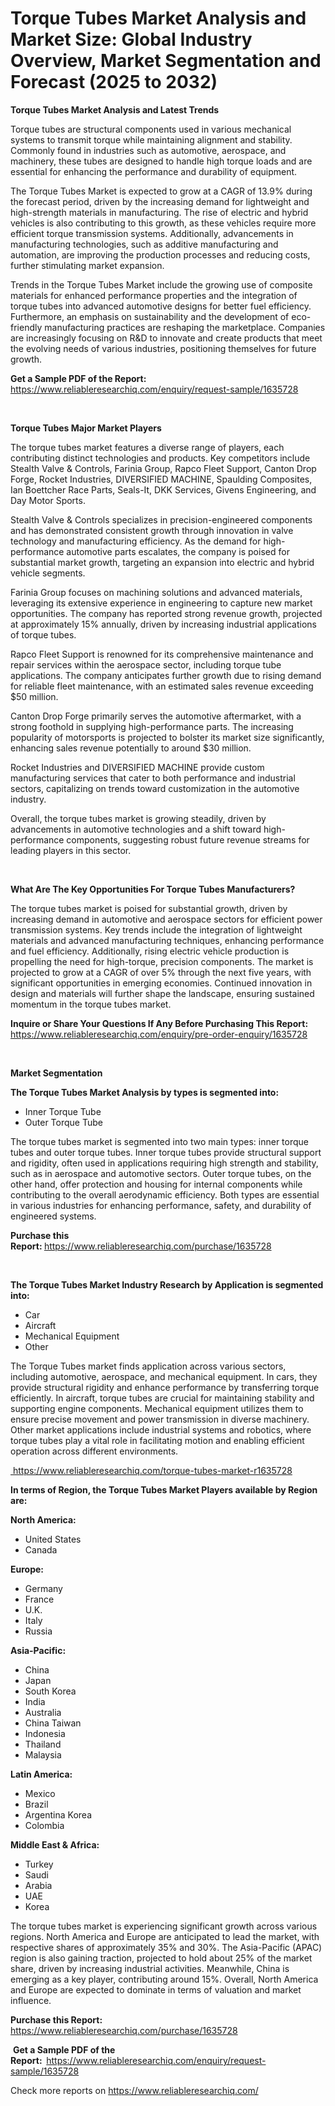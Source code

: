 <p><h1>Torque Tubes Market Analysis and Market Size: Global Industry Overview, Market Segmentation and Forecast (2025 to 2032)</h1></p><p><strong>Torque Tubes Market Analysis and Latest Trends</strong></p>
<p><p>Torque tubes are structural components used in various mechanical systems to transmit torque while maintaining alignment and stability. Commonly found in industries such as automotive, aerospace, and machinery, these tubes are designed to handle high torque loads and are essential for enhancing the performance and durability of equipment. </p><p>The Torque Tubes Market is expected to grow at a CAGR of 13.9% during the forecast period, driven by the increasing demand for lightweight and high-strength materials in manufacturing. The rise of electric and hybrid vehicles is also contributing to this growth, as these vehicles require more efficient torque transmission systems. Additionally, advancements in manufacturing technologies, such as additive manufacturing and automation, are improving the production processes and reducing costs, further stimulating market expansion.</p><p>Trends in the Torque Tubes Market include the growing use of composite materials for enhanced performance properties and the integration of torque tubes into advanced automotive designs for better fuel efficiency. Furthermore, an emphasis on sustainability and the development of eco-friendly manufacturing practices are reshaping the marketplace. Companies are increasingly focusing on R&D to innovate and create products that meet the evolving needs of various industries, positioning themselves for future growth.</p></p>
<p><strong>Get a Sample PDF of the Report:&nbsp;</strong> <a href="https://www.reliableresearchiq.com/enquiry/request-sample/1635728?utm_campaign=2251&utm_medium=2&utm_source=Github&utm_content=ia&utm_term=16022025&utm_id=torque-tubes">https://www.reliableresearchiq.com/enquiry/request-sample/1635728</a></p>
<p>&nbsp;</p>
<p><strong>Torque Tubes Major Market Players</strong></p>
<p><p>The torque tubes market features a diverse range of players, each contributing distinct technologies and products. Key competitors include Stealth Valve & Controls, Farinia Group, Rapco Fleet Support, Canton Drop Forge, Rocket Industries, DIVERSIFIED MACHINE, Spaulding Composites, Ian Boettcher Race Parts, Seals-It, DKK Services, Givens Engineering, and Day Motor Sports.</p><p>Stealth Valve & Controls specializes in precision-engineered components and has demonstrated consistent growth through innovation in valve technology and manufacturing efficiency. As the demand for high-performance automotive parts escalates, the company is poised for substantial market growth, targeting an expansion into electric and hybrid vehicle segments.</p><p>Farinia Group focuses on machining solutions and advanced materials, leveraging its extensive experience in engineering to capture new market opportunities. The company has reported strong revenue growth, projected at approximately 15% annually, driven by increasing industrial applications of torque tubes.</p><p>Rapco Fleet Support is renowned for its comprehensive maintenance and repair services within the aerospace sector, including torque tube applications. The company anticipates further growth due to rising demand for reliable fleet maintenance, with an estimated sales revenue exceeding $50 million.</p><p>Canton Drop Forge primarily serves the automotive aftermarket, with a strong foothold in supplying high-performance parts. The increasing popularity of motorsports is projected to bolster its market size significantly, enhancing sales revenue potentially to around $30 million.</p><p>Rocket Industries and DIVERSIFIED MACHINE provide custom manufacturing services that cater to both performance and industrial sectors, capitalizing on trends toward customization in the automotive industry.</p><p>Overall, the torque tubes market is growing steadily, driven by advancements in automotive technologies and a shift toward high-performance components, suggesting robust future revenue streams for leading players in this sector.</p></p>
<p>&nbsp;</p>
<p><strong>What Are The Key Opportunities For Torque Tubes Manufacturers?</strong></p>
<p><p>The torque tubes market is poised for substantial growth, driven by increasing demand in automotive and aerospace sectors for efficient power transmission systems. Key trends include the integration of lightweight materials and advanced manufacturing techniques, enhancing performance and fuel efficiency. Additionally, rising electric vehicle production is propelling the need for high-torque, precision components. The market is projected to grow at a CAGR of over 5% through the next five years, with significant opportunities in emerging economies. Continued innovation in design and materials will further shape the landscape, ensuring sustained momentum in the torque tubes market.</p></p>
<p><strong>Inquire or Share Your Questions If Any Before Purchasing This Report:</strong> <a href="https://www.reliableresearchiq.com/enquiry/pre-order-enquiry/1635728?utm_campaign=2251&utm_medium=2&utm_source=Github&utm_content=ia&utm_term=16022025&utm_id=torque-tubes">https://www.reliableresearchiq.com/enquiry/pre-order-enquiry/1635728</a></p>
<p>&nbsp;</p>
<p><strong>Market Segmentation</strong></p>
<p><strong>The Torque Tubes Market Analysis by types is segmented into:</strong></p>
<p><ul><li>Inner Torque Tube</li><li>Outer Torque Tube</li></ul></p>
<p><p>The torque tubes market is segmented into two main types: inner torque tubes and outer torque tubes. Inner torque tubes provide structural support and rigidity, often used in applications requiring high strength and stability, such as in aerospace and automotive sectors. Outer torque tubes, on the other hand, offer protection and housing for internal components while contributing to the overall aerodynamic efficiency. Both types are essential in various industries for enhancing performance, safety, and durability of engineered systems.</p></p>
<p><strong>Purchase this Report:&nbsp;</strong><a href="https://www.reliableresearchiq.com/purchase/1635728?utm_campaign=2251&utm_medium=2&utm_source=Github&utm_content=ia&utm_term=16022025&utm_id=torque-tubes">https://www.reliableresearchiq.com/purchase/1635728</a></p>
<p>&nbsp;</p>
<p><strong>The Torque Tubes Market Industry Research by Application is segmented into:</strong></p>
<p><ul><li>Car</li><li>Aircraft</li><li>Mechanical Equipment</li><li>Other</li></ul></p>
<p><p>The Torque Tubes market finds application across various sectors, including automotive, aerospace, and mechanical equipment. In cars, they provide structural rigidity and enhance performance by transferring torque efficiently. In aircraft, torque tubes are crucial for maintaining stability and supporting engine components. Mechanical equipment utilizes them to ensure precise movement and power transmission in diverse machinery. Other market applications include industrial systems and robotics, where torque tubes play a vital role in facilitating motion and enabling efficient operation across different environments.</p></p>
<p><a href="https://www.reliableresearchiq.com/torque-tubes-market-r1635728?utm_campaign=2251&utm_medium=2&utm_source=Github&utm_content=ia&utm_term=16022025&utm_id=torque-tubes">&nbsp;https://www.reliableresearchiq.com/torque-tubes-market-r1635728</a></p>
<p><strong>In terms of Region, the Torque Tubes Market Players available by Region are:</strong></p>
<p>
    <p> <strong> North America: </strong>
        <ul>
            <li>United States</li>
            <li>Canada</li>
        </ul>
        </p> 
    <p> <strong> Europe: </strong>
        <ul>
            <li>Germany</li>
            <li>France</li>
            <li>U.K.</li>
            <li>Italy</li>
            <li>Russia</li>
        </ul>
        </p> 
    <p> <strong> Asia-Pacific: </strong>
        <ul>
            <li>China</li>
            <li>Japan</li>
            <li>South Korea</li>
            <li>India</li>
            <li>Australia</li>
            <li>China Taiwan</li>
            <li>Indonesia</li>
            <li>Thailand</li>
            <li>Malaysia</li>
        </ul>
        </p> 
    <p> <strong> Latin America: </strong>
        <ul>
            <li>Mexico</li>
            <li>Brazil</li>
            <li>Argentina Korea</li>
            <li>Colombia</li>
        </ul>
        </p> 
    <p> <strong> Middle East & Africa: </strong>
        <ul>
            <li>Turkey</li>
            <li>Saudi</li>
            <li>Arabia</li>
            <li>UAE</li>
            <li>Korea</li>
        </ul>
    </p>
    </p>
<p><p>The torque tubes market is experiencing significant growth across various regions. North America and Europe are anticipated to lead the market, with respective shares of approximately 35% and 30%. The Asia-Pacific (APAC) region is also gaining traction, projected to hold about 25% of the market share, driven by increasing industrial activities. Meanwhile, China is emerging as a key player, contributing around 15%. Overall, North America and Europe are expected to dominate in terms of valuation and market influence.</p></p>
<p><strong>Purchase this Report: </strong><a href="https://www.reliableresearchiq.com/purchase/1635728?utm_campaign=2251&utm_medium=2&utm_source=Github&utm_content=ia&utm_term=16022025&utm_id=torque-tubes">https://www.reliableresearchiq.com/purchase/1635728</a></p>
<p>&nbsp;<strong>Get a Sample PDF of the Report:&nbsp;&nbsp;</strong><a href="https://www.reliableresearchiq.com/enquiry/request-sample/1635728?utm_campaign=2251&utm_medium=2&utm_source=Github&utm_content=ia&utm_term=16022025&utm_id=torque-tubes">https://www.reliableresearchiq.com/enquiry/request-sample/1635728</a></p>
<p><strong></strong></p>
<p>Check more reports on <a href="https://www.reliableresearchiq.com/?utm_campaign=2251&utm_medium=2&utm_source=Github&utm_content=ia&utm_term=16022025&utm_id=torque-tubes">https://www.reliableresearchiq.com/</a></p>